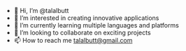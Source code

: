 - 👋 Hi, I’m @talalbutt
- 👀 I’m interested in creating innovative applications
- 🌱 I’m currently learning multiple languages and platforms
- 💞️ I’m looking to collaborate on exciting projects
- 📫 How to reach me talalbutt@gmail.com

<!---
talalbutt/talalbutt is a ✨ special ✨ repository because its `README.md` (this file) appears on your GitHub profile.
You can click the Preview link to take a look at your changes.
--->

